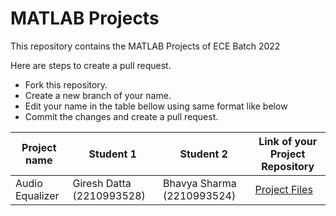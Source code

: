 # MATLAB Projects
This repository contains the MATLAB Projects of ECE Batch 2022 

Here are steps to create a pull request.

- Fork this repository.
- Create a new branch of your name.
- Edit your name in the table bellow using same format like below
- Commit the changes and create a pull request.


|Project name|Student 1|Student 2|Link of your Project Repository|
|----------| ----------- | -----------|--------|
|Audio Equalizer|Giresh Datta (2210993528)|Bhavya Sharma (2210993524)|[Project Files](https://github.com/Giresh001/MATLAB)|
